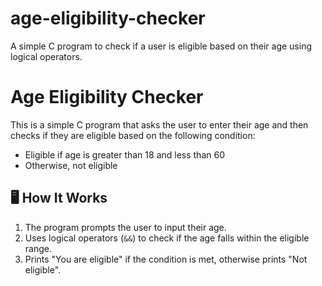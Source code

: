 # age-eligibility-checker
A simple C program to check if a user is eligible based on their age using logical operators.
# Age Eligibility Checker

This is a simple C program that asks the user to enter their age and then checks if they are eligible based on the following condition:

- Eligible if age is greater than 18 and less than 60  
- Otherwise, not eligible

## 🖥️ How It Works

1. The program prompts the user to input their age.  
2. Uses logical operators (`&&`) to check if the age falls within the eligible range.  
3. Prints "You are eligible" if the condition is met, otherwise prints "Not eligible".

